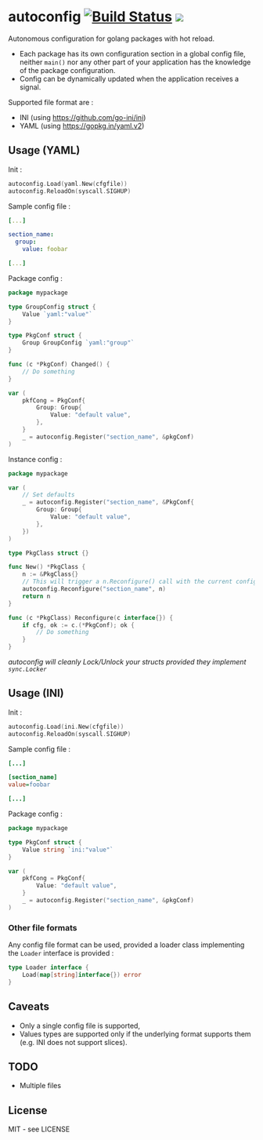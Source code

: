 # autoconfig  [![Build Status](https://travis-ci.org/jfbus/autoconfig.svg)](https://travis-ci.org/jfbus/autoconfig) [![](https://godoc.org/github.com/jfbus/autoconfig?status.svg)](http://godoc.org/github.com/jfbus/autoconfig)

Autonomous configuration for golang packages with hot reload.

* Each package has its own configuration section in a global config file, neither `main()` nor any other part of your application has the knowledge of the package configuration. 
* Config can be dynamically updated when the application receives a signal.

Supported file format are :

* INI (using https://github.com/go-ini/ini)
* YAML (using https://gopkg.in/yaml.v2)

## Usage (YAML)

Init :

```go
autoconfig.Load(yaml.New(cfgfile))
autoconfig.ReloadOn(syscall.SIGHUP)
```

Sample config file :

```yaml
[...]

section_name:
  group:
    value: foobar

[...]
```

Package config :

```go
package mypackage

type GroupConfig struct {
	Value `yaml:"value"`
}

type PkgConf struct {
	Group GroupConfig `yaml:"group"`
}

func (c *PkgConf) Changed() {
	// Do something
}

var (
	pkfCong = PkgConf{
		Group: Group{
			Value: "default value",
		},
	}
	_ = autoconfig.Register("section_name", &pkgConf)
)
```

Instance config :

```go
package mypackage

var (
	// Set defaults
	_ = autoconfig.Register("section_name", &PkgConf{
		Group: Group{
			Value: "default value",
		},
	})
)

type PkgClass struct {}

func New() *PkgClass {
	n := &PkgClass{}
	// This will trigger a n.Reconfigure() call with the current config
	autoconfig.Reconfigure("section_name", n)
	return n
}

func (c *PkgClass) Reconfigure(c interface{}) {
	if cfg, ok := c.(*PkgConf); ok {
		// Do something
	}
}
```

_autoconfig will cleanly Lock/Unlock your structs provided they implement `sync.Locker`_


## Usage (INI)

Init :

```go
autoconfig.Load(ini.New(cfgfile))
autoconfig.ReloadOn(syscall.SIGHUP)
```

Sample config file :

```ini
[...]

[section_name]
value=foobar

[...]
```

Package config :

```go
package mypackage

type PkgConf struct {
	Value string `ini:"value"`
}

var (
	pkfCong = PkgConf{
		Value: "default value",
	}
	_ = autoconfig.Register("section_name", &pkgConf)
)
```

### Other file formats

Any config file format can be used, provided a loader class implementing the `Loader` interface is provided :

```go
type Loader interface {
	Load(map[string]interface{}) error
}
```

## Caveats

* Only a single config file is supported,
* Values types are supported only if the underlying format supports them (e.g. INI does not support slices).

## TODO

* Multiple files

## License

MIT - see LICENSE